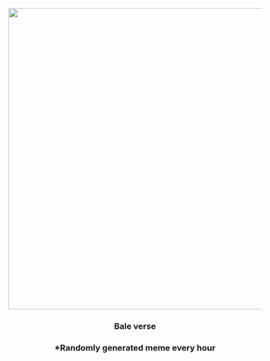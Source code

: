 <p align="center">
        <img src="https://i.imgur.com/hXTf4NP.jpg" width="600" height="600">
        </p>
        <h3 align="center">Bale verse</h3>
        <h3 align="center">*Randomly generated meme every hour</h3>
    